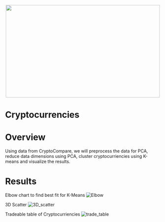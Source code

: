 <p align="center">
<img width="500" height="300" src="https://user-images.githubusercontent.com/74840026/138571295-3a049507-0ec1-490d-b101-0f0cf19db596.png">                                                                  
</p>   

# Cryptocurrencies

# Overview
Using data from CryptoCompare, we will preprocess the data for PCA, reduce data dimensions using PCA, cluster cryptocurriencies using K-means and visualize the results.

# Results

Elbow chart to find best fit for K-Means
![Elbow](https://user-images.githubusercontent.com/74840026/138571427-66cd10a8-50f6-4bbe-9ae4-585cef409e50.PNG)

3D Scatter
![3D_scatter](https://user-images.githubusercontent.com/74840026/138571442-663e63fd-32d1-4481-840a-4946f212abfd.PNG)

Tradeable table of Cryptocurriencies
![trade_table](https://user-images.githubusercontent.com/74840026/138571447-bfc18748-901a-4259-ba74-f96e67051c8c.PNG)
